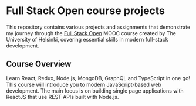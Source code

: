 # Full Stack Open course projects
This repository contains various projects and assignments that demonstrate my journey through the [Full Stack Open](https://fullstackopen.com/en/) MOOC course created by The University of Helsinki, covering essential skills in modern full-stack development.

## Course Overview
Learn React, Redux, Node.js, MongoDB, GraphQL and TypeScript in one go! This course will introduce you to modern JavaScript-based web development. The main focus is on building single page applications with ReactJS that use REST APIs built with Node.js.
